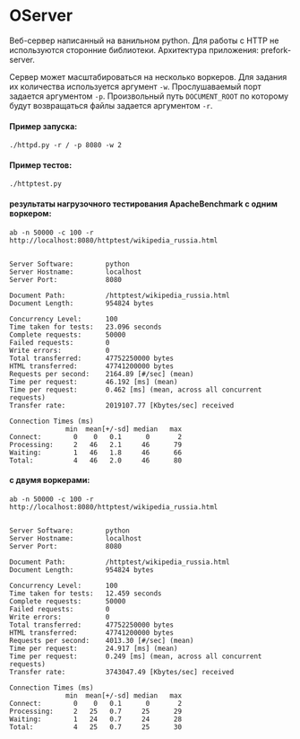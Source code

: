 # OServer

Веб-сервер написанный на ванильном python.
Для работы с HTTP не используются сторонние библиотеки.
Архитектура приложения: prefork-server.


Сервер может масштабироваться на несколько воркеров. Для задания их количества используется аргумент `-w`.
Прослушаваемый порт задается аргументом `-p`.
Произвольный путь `DOCUMENT_ROOT` по которому будут возвращаться файлы задается аргументом `-r`.

#### Пример запуска:
    ./httpd.py -r / -p 8080 -w 2


#### Пример тестов:
    ./httptest.py

#### результаты нагрузочного тестирования ApacheBenchmark с одним воркером:

    ab -n 50000 -c 100 -r http://localhost:8080/httptest/wikipedia_russia.html


    Server Software:        python
    Server Hostname:        localhost
    Server Port:            8080

    Document Path:          /httptest/wikipedia_russia.html
    Document Length:        954824 bytes

    Concurrency Level:      100
    Time taken for tests:   23.096 seconds
    Complete requests:      50000
    Failed requests:        0
    Write errors:           0
    Total transferred:      47752250000 bytes
    HTML transferred:       47741200000 bytes
    Requests per second:    2164.89 [#/sec] (mean)
    Time per request:       46.192 [ms] (mean)
    Time per request:       0.462 [ms] (mean, across all concurrent requests)
    Transfer rate:          2019107.77 [Kbytes/sec] received

    Connection Times (ms)
                  min  mean[+/-sd] median   max
    Connect:        0    0   0.1      0       2
    Processing:     2   46   2.1     46      79
    Waiting:        1   46   1.8     46      66
    Total:          4   46   2.0     46      80

#### с двумя воркерами:

    ab -n 50000 -c 100 -r http://localhost:8080/httptest/wikipedia_russia.html


    Server Software:        python
    Server Hostname:        localhost
    Server Port:            8080

    Document Path:          /httptest/wikipedia_russia.html
    Document Length:        954824 bytes

    Concurrency Level:      100
    Time taken for tests:   12.459 seconds
    Complete requests:      50000
    Failed requests:        0
    Write errors:           0
    Total transferred:      47752250000 bytes
    HTML transferred:       47741200000 bytes
    Requests per second:    4013.30 [#/sec] (mean)
    Time per request:       24.917 [ms] (mean)
    Time per request:       0.249 [ms] (mean, across all concurrent requests)
    Transfer rate:          3743047.49 [Kbytes/sec] received

    Connection Times (ms)
                  min  mean[+/-sd] median   max
    Connect:        0    0   0.1      0       2
    Processing:     2   25   0.7     25      29
    Waiting:        1   24   0.7     24      28
    Total:          4   25   0.7     25      30

